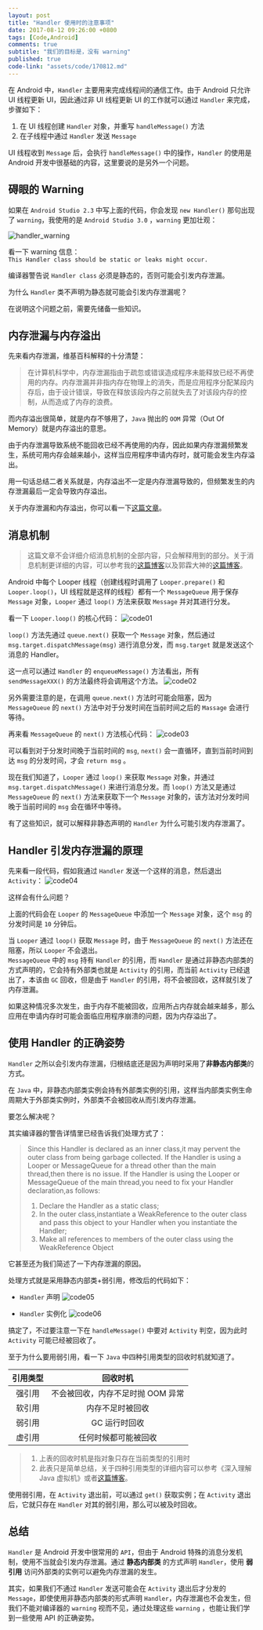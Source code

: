 ```yaml
---
layout: post
title: "Handler 使用时的注意事项"
date: 2017-08-12 09:26:00 +0800
tags: [Code,Android]
comments: true
subtitle: "我们的目标是，没有 warning"
published: true
code-link: "assets/code/170812.md"
---
```

在 Android 中，`Handler` 主要用来完成线程间的通信工作。由于 Android 只允许 UI 线程更新 UI，因此通过非 UI 线程更新 UI 的工作就可以通过 `Handler` 来完成，步骤如下：
1. 在 UI 线程创建 `Handler` 对象，并重写 `handleMessage()` 方法
2. 在子线程中通过 `Handler` 发送 `Message`    

UI 线程收到 `Message` 后，会执行 `handleMessage()` 中的操作，`Handler` 的使用是 Android 开发中很基础的内容，这里要说的是另外一个问题。
## 碍眼的 Warning
如果在 `Android Studio 2.3` 中写上面的代码，你会发现 `new Handler()` 那句出现了 `warning`，我使用的是 `Android Studio 3.0` ，`warning` 更加壮观：  

![handler_warning](/assets/img/post/handler_warning.jpg)

看一下 warning 信息：  
`This Handler class should be static or leaks might occur.`

编译器警告说 `Handler class` 必须是静态的，否则可能会引发内存泄漏。

为什么 `Handler` 类不声明为静态就可能会引发内存泄漏呢？    

在说明这个问题之前，需要先储备一些知识。

## 内存泄漏与内存溢出
先来看内存泄漏，维基百科解释的十分清楚：
>在计算机科学中，内存泄漏指由于疏忽或错误造成程序未能释放已经不再使用的内存。内存泄漏并非指内存在物理上的消失，而是应用程序分配某段内存后，由于设计错误，导致在释放该段内存之前就失去了对该段内存的控制，从而造成了内存的浪费。

而内存溢出很简单，就是内存不够用了，`Java` 抛出的 `OOM` 异常（Out Of Memory）就是内存溢出的意思。

由于内存泄漏导致系统不能回收已经不再使用的内存，因此如果内存泄漏频繁发生，系统可用内存会越来越小，这样当应用程序申请内存时，就可能会发生内存溢出。

用一句话总结二者关系就是，内存溢出不一定是内存泄漏导致的，但频繁发生的内存泄漏最后一定会导致内存溢出。

关于内存泄漏和内存溢出，你可以看一下[这篇文章](http://www.jianshu.com/p/e97ed5d8a403)。

## 消息机制
>这篇文章不会详细介绍消息机制的全部内容，只会解释用到的部分。关于消息机制更详细的内容，可以参考我的[这篇博客](/handler-in-android)以及郭霖大神的[这篇博客](http://blog.csdn.net/guolin_blog/article/details/9991569)。

Android 中每个 Looper 线程（创建线程时调用了 `Looper.prepare()` 和 `Looper.loop()`，UI 线程就是这样的线程）都有一个 `MessageQueue` 用于保存 `Message` 对象，`Looper` 通过 `loop()` 方法来获取 `Message` 并对其进行分发。   

看一下 `Looper.loop()` 的核心代码：
![code01](/assets/img/post/code/170812_01.png)

`loop()` 方法先通过 `queue.next()` 获取一个 `Message` 对象，然后通过 `msg.target.dispatchMessage(msg)` 进行消息分发，而 `msg.target` 就是发送这个消息的 Handler。  

这一点可以通过 `Handler` 的 `enqueueMessage()` 方法看出，所有 `sendMessageXXX()` 的方法最终将会调用这个方法。 
![code02](/assets/img/post/code/170812_02.png)

另外需要注意的是，在调用 `queue.next()` 方法时可能会阻塞，因为 `MessageQueue` 的 `next()` 方法中对于分发时间在当前时间之后的 `Massage` 会进行等待。

再来看 `MessageQueue` 的 `next()` 方法核心代码： 
![code03](/assets/img/post/code/170812_03.png)

可以看到对于分发时间晚于当前时间的 `msg`, `next()` 会一直循环，直到当前时间到达 `msg` 的分发时间，才会 `return msg` 。

现在我们知道了，`Looper` 通过 `loop()` 来获取 `Message` 对象，并通过  `msg.target.dispatchMessage()` 来进行消息分发。而 `loop()` 方法又是通过 `MessageQueue` 的 `next()` 方法来获取下一个 `Message` 对象的，该方法对分发时间晚于当前时间的 `msg` 会在循环中等待。  

有了这些知识，就可以解释非静态声明的 `Handler` 为什么可能引发内存泄漏了。

## Handler 引发内存泄漏的原理

先来看一段代码，假如我通过 `Handler` 发送一个这样的消息，然后退出 `Activity`： 
![code04](/assets/img/post/code/170812_04.png)

这样会有什么问题？

上面的代码会在 `Looper` 的 `MessageQueue` 中添加一个 `Message` 对象，这个 `msg` 的分发时间是 `10` 分钟后。   

当 `Looper` 通过 `loop()` 获取 `Message` 时，由于 `MessageQueue` 的 `next()` 方法还在阻塞，所以 `Looper` 不会退出。   
`MessageQueue` 中的 `msg` 持有 `Handler` 的引用，而 `Handler` 是通过非静态内部类的方式声明的，它会持有外部类也就是 `Activity` 的引用，而当前 `Activity` 已经退出了，本该由 `GC` 回收，但是由于 `Handler` 的引用，将不会被回收，这样就引发了内存泄漏。

如果这种情况多次发生，由于内存不能被回收，应用所占内存就会越来越多，那么应用在申请内存时可能会面临应用程序崩溃的问题，因为内存溢出了。

## 使用 Handler 的正确姿势 
`Handler` 之所以会引发内存泄漏，归根结底还是因为声明时采用了**非静态内部类**的方式。  
  
在 `Java` 中，非静态内部类实例会持有外部类实例的引用，这样当内部类实例生命周期大于外部类实例时，外部类不会被回收从而引发内存泄漏。

要怎么解决呢？  

其实编译器的警告详情里已经告诉我们处理方式了：
>Since this Handler is declared as an inner class,it may pervent the outer class from being garbage collected.
>If the Handler is using a Looper or MessageQueue for a thread other than the main thread,then there is no issue.
>If the Handler is using the Looper or MessageQueue of the main thread,you need to fix your Handler declaration,as follows:  
> 1. Declare the Handler as a static class;  
> 2. In the outer class,instantiate a WeakReference to the outer class and pass this object to your Handler when you instantiate the Handler;  
> 3. Make all references to members of the outer class using the WeakReference Object   

它甚至还为我们简述了一下内存泄漏的原因。


处理方式就是采用静态内部类+弱引用，修改后的代码如下：
- `Handler` 声明 
![code05](/assets/img/post/code/170812_05.png)

- `Handler` 实例化 
![code06](/assets/img/post/code/170812_06.png)

搞定了，不过要注意一下在 `handleMessage()` 中要对 `Activity` 判空，因为此时 `Activity` 可能已经被回收了。

至于为什么要用弱引用，看一下 `Java` 中四种引用类型的回收时机就知道了。     


|引用类型|回收时机|
|:-----------:|:-----------:|
|强引用|不会被回收，内存不足时抛 OOM 异常|
|软引用|内存不足时被回收|
|弱引用|GC 运行时回收|
|虚引用|任何时候都可能被回收|   

>1. 上表的回收时机是指对象只存在当前类型的引用时
>2. 此表只是简单总结，关于四种引用类型的详细内容可以参考《深入理解 Java 虚拟机》或者[这篇博客](http://coderbao.com/2016/05/01/Java-references/)。

使用弱引用，在 `Activity` 退出前，可以通过 `get()` 获取实例；在 `Activity` 退出后，它就只存在 `Handler` 对其的弱引用，那么可以被及时回收。

## 总结
`Handler` 是 Android 开发中很常用的 `API`，但由于 Android 特殊的消息分发机制，使用不当就会引发内存泄漏。通过 **静态内部类** 的方式声明 `Handler`，使用 **弱引用** 访问外部类的实例可以避免内存泄漏的发生。 

其实，如果我们不通过 `Handler` 发送可能会在 `Activity` 退出后才分发的 `Message`，即使使用非静态内部类的形式声明 `Handler`，内存泄漏也不会发生，但我们不能对编译器的 `warning` 视而不见，通过处理这些 `warning` ，也能让我们学到一些使用 API 的正确姿势。


